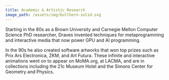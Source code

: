 ```yaml
---
title: Academic & Artistic Research
image_path: /assets/img/bullhorn-solid.svg
---
```


<p>
  Starting in the 80s as a Brown University and Carnegie Mellon
  Computer Science PhD researcher, Draves invented techniques for
  metaprogramming and interactive media that now power GPU and AI
  programming.
</p>
<p>
  In the 90s he also created software artworks that won top prizes such
  as Prix Ars Electronica, ZKM, and Art Futura. These infinite and
  interactive animations went on to appear on MoMA.org, at LACMA, and
  are in collections including the 21c Museum Hotel and the Simons
  Center for Geometry and Physics.
</p>
